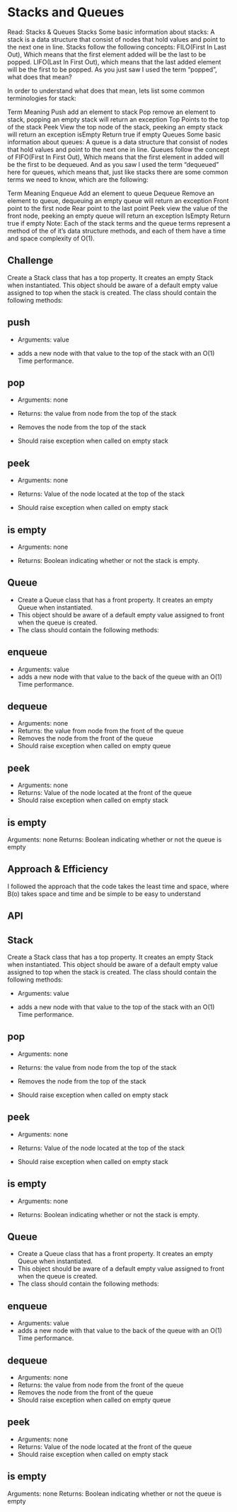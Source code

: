 # Stacks and Queues
Read: Stacks & Queues
Stacks
Some basic information about stacks:
A stack is a data structure that consist of nodes that hold values and point to the next one in line.
Stacks follow the following concepts:
FILO(First In Last Out), Which means that the first element added will be the last to be popped.
LIFO(Last In First Out), which means that the last added element will be the first to be popped.
As you just saw I used the term “popped”, what does that mean?

In order to understand what does that mean, lets list some common terminologies for stack:

Term	Meaning
Push	add an element to stack
Pop	remove an element to stack, popping an empty stack will return an exception
Top	Points to the top of the stack
Peek	View the top node of the stack, peeking an empty stack will return an exception
isEmpty	Return true if empty
Queues
Some basic information about queues:
A queue is a data structure that consist of nodes that hold values and point to the next one in line.
Queues follow the concept of FIFO(First In First Out), Which means that the first element in added will be the first to be dequeued.
And as you saw I used the term “dequeued” here for queues, which means that, just like stacks there are some common terms we need to know, which are the following:

Term	Meaning
Enqueue	Add an element to queue
Dequeue	Remove an element to queue, dequeuing an empty queue will return an exception
Front	point to the first node
Rear	point to the last point
Peek	view the value of the front node, peeking an empty queue will return an exception
IsEmpty	Return true if empty
Note: Each of the stack terms and the queue terms represent a method of the of it’s data structure methods, and each of them have a time and space complexity of O(1).

## Challenge
Create a Stack class that has a top property. It creates an empty Stack when instantiated.
This object should be aware of a default empty value assigned to top when the stack is created.
The class should contain the following methods:

## push

* Arguments: value

* adds a new node with that value to the top of the stack with an O(1) Time performance.

## pop

* Arguments: none

* Returns: the value from node from the top of the stack

* Removes the node from the top of the stack

* Should raise exception when called on empty stack

## peek

* Arguments: none

* Returns: Value of the node located at the top of the stack

* Should raise exception when called on empty stack
## is empty

* Arguments: none

* Returns: Boolean indicating whether or not the stack is empty.

## Queue
* Create a Queue class that has a front property. It creates an empty Queue when instantiated.
* This object should be aware of a default empty value assigned to front when the queue is created.
* The class should contain the following methods:
## enqueue

* Arguments: value
* adds a new node with that value to the back of the queue with an O(1) Time performance.
## dequeue

* Arguments: none
* Returns: the value from node from the front of the queue
* Removes the node from the front of the queue
* Should raise exception when called on empty queue
## peek
* Arguments: none
* Returns: Value of the node located at the front of the queue
* Should raise exception when called on empty stack
## is empty

Arguments: none
Returns: Boolean indicating whether or not the queue is empty

## Approach & Efficiency

I followed the approach that the code takes the least time and space, where B(o) takes space and time and be simple to be easy to understand

## API
## Stack
Create a Stack class that has a top property. It creates an empty Stack when instantiated.
This object should be aware of a default empty value assigned to top when the stack is created.
The class should contain the following methods:

* Arguments: value

* adds a new node with that value to the top of the stack with an O(1) Time performance.

## pop

* Arguments: none

* Returns: the value from node from the top of the stack

* Removes the node from the top of the stack

* Should raise exception when called on empty stack

## peek

* Arguments: none

* Returns: Value of the node located at the top of the stack

* Should raise exception when called on empty stack
## is empty

* Arguments: none

* Returns: Boolean indicating whether or not the stack is empty.

## Queue
* Create a Queue class that has a front property. It creates an empty Queue when instantiated.
* This object should be aware of a default empty value assigned to front when the queue is created.
* The class should contain the following methods:
## enqueue

* Arguments: value
* adds a new node with that value to the back of the queue with an O(1) Time performance.
## dequeue

* Arguments: none
* Returns: the value from node from the front of the queue
* Removes the node from the front of the queue
* Should raise exception when called on empty queue
## peek
* Arguments: none
* Returns: Value of the node located at the front of the queue
* Should raise exception when called on empty stack
## is empty

Arguments: none
Returns: Boolean indicating whether or not the queue is empty

